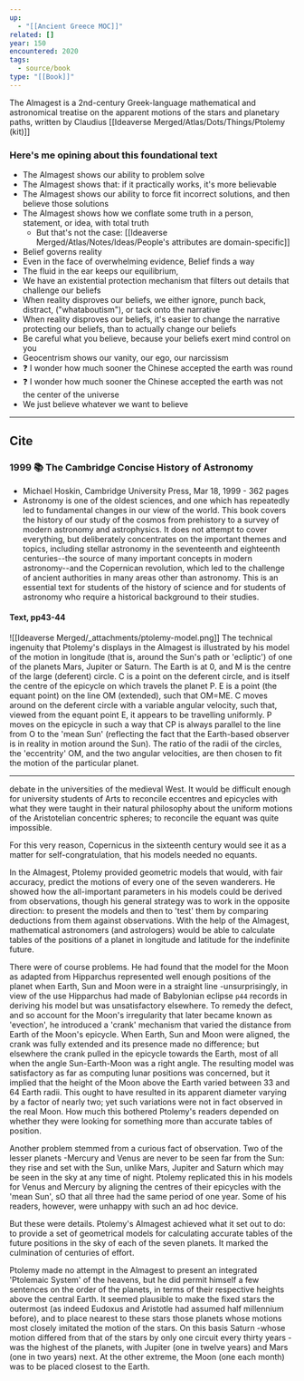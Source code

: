```yaml
---
up:
  - "[[Ancient Greece MOC]]"
related: []
year: 150
encountered: 2020
tags:
  - source/book
type: "[[Book]]"
---
```


The Almagest is a 2nd-century Greek-language mathematical and astronomical treatise on the apparent motions of the stars and planetary paths, written by Claudius [[Ideaverse Merged/Atlas/Dots/Things/Ptolemy (kit)]]

### Here's me opining about this foundational text
- The Almagest shows our ability to problem solve
- The Almagest shows that: if it practically works, it's more believable
- The Almagest shows our ability to force fit incorrect solutions, and then believe those solutions
- The Almagest shows how we conflate some truth in a person, statement, or idea, with total truth 
	- But that's not the case: [[Ideaverse Merged/Atlas/Notes/Ideas/People's attributes are domain-specific]]
- Belief governs reality
- Even in the face of overwhelming evidence, Belief finds a way
- The fluid in the ear keeps our equilibrium, 
- We have an existential protection mechanism that filters out details that challenge our beliefs
- When reality disproves our beliefs, we either ignore, punch back, distract, ("whataboutism"), or tack onto the narrative
- When reality disproves our beliefs, it's easier to change the narrative protecting our beliefs, than to actually change our beliefs
- Be careful what you believe, because your beliefs exert mind control on you
- Geocentrism shows our vanity, our ego, our narcissism
- ❓ I wonder how much sooner the Chinese accepted the earth was round
- ❓ I wonder how much sooner the Chinese accepted the earth was not the center of the universe
- We just believe whatever we want to believe

---

## Cite

### 1999 📚 The Cambridge Concise History of Astronomy
- Michael Hoskin, Cambridge University Press, Mar 18, 1999 - 362 pages
- Astronomy is one of the oldest sciences, and one which has repeatedly led to fundamental changes in our view of the world. This book covers the history of our study of the cosmos from prehistory to a survey of modern astronomy and astrophysics. It does not attempt to cover everything, but deliberately concentrates on the important themes and topics, including stellar astronomy in the seventeenth and eighteenth centuries--the source of many important concepts in modern astronomy--and the Copernican revolution, which led to the challenge of ancient authorities in many areas other than astronomy. This is an essential text for students of the history of science and for students of astronomy who require a historical background to their studies.

#### Text, pp43-44
![[Ideaverse Merged/_attachments/ptolemy-model.png]]
The technical ingenuity that Ptolemy's displays in the Almagest is illustrated by his model of the motion in longitude (that is, around the Sun's path or 'ecliptic') of one of the planets Mars, Jupiter or Saturn. The Earth is at 0, and M is the centre of the large (deferent) circle. C is a point on the deferent circle, and is itself the centre of the epicycle on which travels the planet P. E is a point (the equant point) on the line OM (extended), such that OM=ME. C moves around on the deferent circle with a variable angular velocity, such that, viewed from the equant point E, it appears to be travelling uniformly. P moves on the epicycle in such a way that CP is always parallel to the line from O to the 'mean Sun' (reflecting the fact that the Earth-based observer is in reality in motion around the Sun). The ratio of the radii of the circles, the 'eccentrity' OM, and the two angular velocities, are then chosen to fit the motion of the particular planet.

---
debate in the universities of the medieval West. It would be difficult enough for university students of Arts to reconcile eccentres and epicycles with what they were taught in their natural philosophy about the uniform motions of the Aristotelian concentric spheres; to reconcile the equant was quite impossible. 

For this very reason, Copernicus in the sixteenth century would see it as a matter for self-congratulation, that his models needed no equants. 

In the Almagest, Ptolemy provided geometric models that would, with fair accuracy, predict the motions of every one of the seven wanderers. He showed how the all-important parameters in his models could be derived from observations, though his general strategy was to work in the opposite direction: to present the models and then to 'test' them by comparing deductions from them against observations. With the help of the Almagest, mathematical astronomers (and astrologers) would be able to calculate tables of the positions of a planet in longitude and latitude for the indefinite future. 

There were of course problems. He had found that the model for the Moon as adapted from Hipparchus represented well enough positions of the planet when Earth, Sun and Moon were in a straight line -unsurprisingly, in view of the use Hipparchus had made of Babylonian eclipse
`p44`
records in deriving his model but was unsatisfactory elsewhere. To remedy the defect, and so account for the Moon's irregularity that later became known as 'evection', he introduced a 'crank' mechanism that varied the distance from Earth of the Moon's epicycle. When Earth, Sun and Moon were aligned, the crank was fully extended and its presence made no difference; but elsewhere the crank pulled in the epicycle towards the Earth, most of all when the angle Sun-Earth-Moon was a right angle. The resulting model was satisfactory as far as computing lunar positions was concerned, but it implied that the height of the Moon above the Earth varied between 33 and 64 Earth radii. This ought to have resulted in its apparent diameter varying by a factor of nearly two; yet such variations were not in fact observed in the real Moon. How much this bothered Ptolemy's readers depended on whether they were looking for something more than accurate tables of position. 

Another problem stemmed from a curious fact of observation. Two of the lesser planets -Mercury and Venus are never to be seen far from the Sun: they rise and set with the Sun, unlike Mars, Jupiter and Saturn which may be seen in the sky at any time of night. Ptolemy replicated this in his models for Venus and Mercury by aligning the centres of their epicycles with the 'mean Sun', sO that all three had the same period of one year. Some of his readers, however, were unhappy with such an ad hoc device. 

But these were details. Ptolemy's Almagest achieved what it set out to do: to provide a set of geometrical models for calculating accurate tables of the future positions in the sky of each of the seven planets. It marked the culmination of centuries of effort.

Ptolemy made no attempt in the Almagest to present an integrated 'Ptolemaic System' of the heavens, but he did permit himself a few sentences on the order of the planets, in terms of their respective heights above the central Earth. It seemed plausible to make the fixed stars the outermost (as indeed Eudoxus and Aristotle had assumed half millennium before), and to place nearest to these stars those planets whose motions most closely imitated the motion of the stars. On this basis Saturn -whose motion differed from that of the stars by only one circuit every thirty years -was the highest of the planets, with Jupiter (one in twelve years) and Mars (one in two years) next. At the other extreme, the Moon (one each month) was to be placed closest to the Earth.